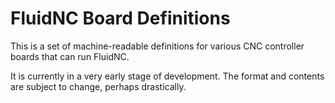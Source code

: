 # FluidNC Board Definitions

This is a set of machine-readable definitions for various CNC controller boards that can run FluidNC.

It is currently in a very early stage of development.  The format and contents are subject to change, perhaps drastically.
